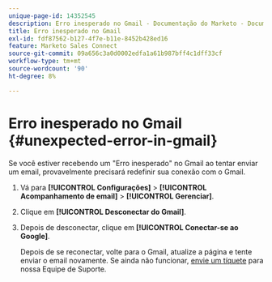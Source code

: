 ```yaml
---
unique-page-id: 14352545
description: Erro inesperado no Gmail - Documentação do Marketo - Documentação do produto
title: Erro inesperado no Gmail
exl-id: fdf87562-b127-4f7e-b11e-8452b428ed16
feature: Marketo Sales Connect
source-git-commit: 09a656c3a0d0002edfa1a61b987bff4c1dff33cf
workflow-type: tm+mt
source-wordcount: '90'
ht-degree: 8%

---
```


# Erro inesperado no Gmail {#unexpected-error-in-gmail}

Se você estiver recebendo um &quot;Erro inesperado&quot; no Gmail ao tentar enviar um email, provavelmente precisará redefinir sua conexão com o Gmail.

1. Vá para **[!UICONTROL Configurações]** > **[!UICONTROL Acompanhamento de email]** > **[!UICONTROL Gerenciar]**.

1. Clique em **[!UICONTROL Desconectar do Gmail]**.

1. Depois de desconectar, clique em **[!UICONTROL Conectar-se ao Google]**.

   Depois de se reconectar, volte para o Gmail, atualize a página e tente enviar o email novamente. Se ainda não funcionar, [envie um tíquete](https://nation.marketo.com/t5/Support/ct-p/Support) para nossa Equipe de Suporte.

